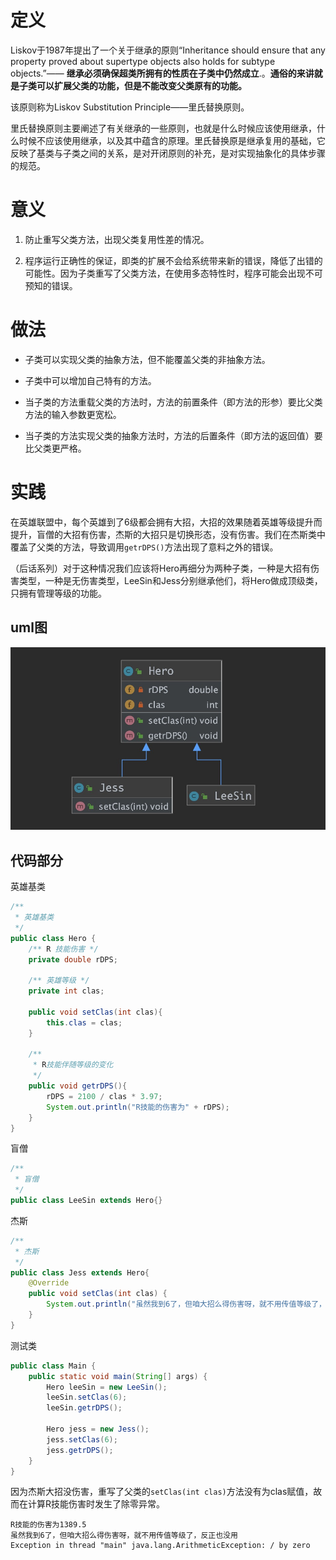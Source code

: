 # 定义

Liskov于1987年提出了一个关于继承的原则“Inheritance should ensure that any property proved about supertype objects also holds for subtype objects.”—— **继承必须确保超类所拥有的性质在子类中仍然成立**.。**通俗的来讲就是子类可以扩展父类的功能，但是不能改变父类原有的功能。**

该原则称为Liskov Substitution Principle——里氏替换原则。

里氏替换原则主要阐述了有关继承的一些原则，也就是什么时候应该使用继承，什么时候不应该使用继承，以及其中蕴含的原理。里氏替换原是继承复用的基础，它反映了基类与子类之间的关系，是对开闭原则的补充，是对实现抽象化的具体步骤的规范。



# 意义

1. 防止重写父类方法，出现父类复用性差的情况。

2. 程序运行正确性的保证，即类的扩展不会给系统带来新的错误，降低了出错的可能性。因为子类重写了父类方法，在使用多态特性时，程序可能会出现不可预知的错误。



# 做法

+ 子类可以实现父类的抽象方法，但不能覆盖父类的非抽象方法。

+ 子类中可以增加自己特有的方法。

+ 当子类的方法重载父类的方法时，方法的前置条件（即方法的形参）要比父类方法的输入参数更宽松。

+ 当子类的方法实现父类的抽象方法时，方法的后置条件（即方法的返回值）要比父类更严格。



# 实践

在英雄联盟中，每个英雄到了6级都会拥有大招，大招的效果随着英雄等级提升而提升，盲僧的大招有伤害，杰斯的大招只是切换形态，没有伤害。我们在杰斯类中覆盖了父类的方法，导致调用`getrDPS()`方法出现了意料之外的错误。

（后话系列）对于这种情况我们应该将Hero再细分为两种子类，一种是大招有伤害类型，一种是无伤害类型，LeeSin和Jess分别继承他们，将Hero做成顶级类，只拥有管理等级的功能。

## uml图

![lsp](img/lsp.png)



## 代码部分

英雄基类

```java
/**
 * 英雄基类
 */
public class Hero {
    /** R 技能伤害 */
    private double rDPS;

    /** 英雄等级 */
    private int clas;

    public void setClas(int clas){
        this.clas = clas;
    }

    /**
     * R技能伴随等级的变化
     */
    public void getrDPS(){
        rDPS = 2100 / clas * 3.97;
        System.out.println("R技能的伤害为" + rDPS);
    }
}
```

盲僧

```java
/**
 * 盲僧
 */
public class LeeSin extends Hero{}
```

杰斯

```java
/**
 * 杰斯
 */
public class Jess extends Hero{
    @Override
    public void setClas(int clas) {
        System.out.println("虽然我到6了，但咱大招么得伤害呀，就不用传值等级了，反正也没用");
    }
}
```

测试类

```java
public class Main {
    public static void main(String[] args) {
        Hero leeSin = new LeeSin();
        leeSin.setClas(6);
        leeSin.getrDPS();

        Hero jess = new Jess();
        jess.setClas(6);
        jess.getrDPS();
    }
}
```

因为杰斯大招没伤害，重写了父类的`setClas(int clas)`方法没有为clas赋值，故而在计算R技能伤害时发生了除零异常。

```
R技能的伤害为1389.5
虽然我到6了，但咱大招么得伤害呀，就不用传值等级了，反正也没用
Exception in thread "main" java.lang.ArithmeticException: / by zero
```

